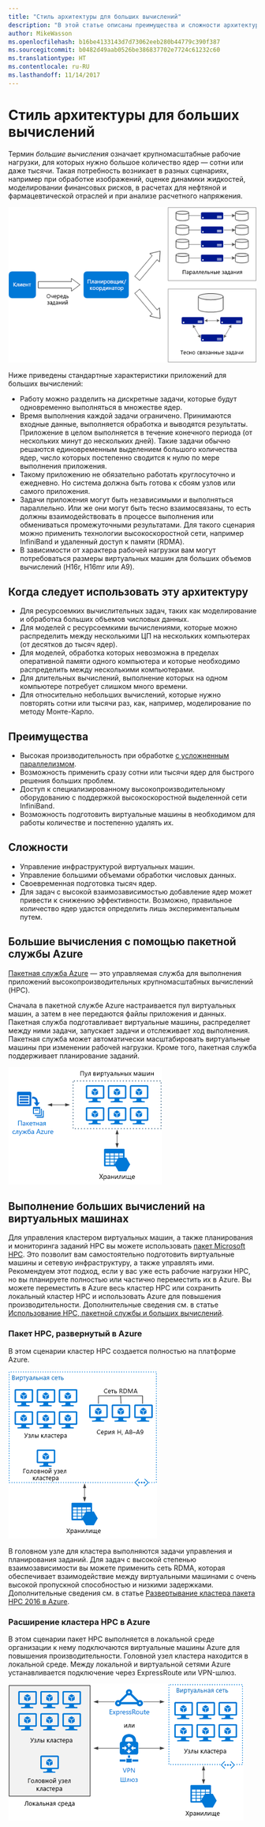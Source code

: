 ```yaml
---
title: "Стиль архитектуры для больших вычислений"
description: "В этой статье описаны преимущества и сложности архитектуры больших вычислений в Azure, а также содержатся рекомендации по ее разработке"
author: MikeWasson
ms.openlocfilehash: b16be4133143d7d73062eeb280b44779c390f387
ms.sourcegitcommit: b0482d49aab0526be386837702e7724c61232c60
ms.translationtype: HT
ms.contentlocale: ru-RU
ms.lasthandoff: 11/14/2017
---
```

# <a name="big-compute-architecture-style"></a>Стиль архитектуры для больших вычислений

Термин *большие вычисления* означает крупномасштабные рабочие нагрузки, для которых нужно большое количество ядер — сотни или даже тысячи. Такая потребность возникает в разных сценариях, например при обработке изображений, оценке динамики жидкостей, моделировании финансовых рисков, в расчетах для нефтяной и фармацевтической отраслей и при анализе расчетного напряжения.

![](./images/big-compute-logical.png)

Ниже приведены стандартные характеристики приложений для больших вычислений:

- Работу можно разделить на дискретные задачи, которые будут одновременно выполняться в множестве ядер.
- Время выполнения каждой задачи ограничено. Принимаются входные данные, выполняется обработка и выводятся результаты. Приложение в целом выполняется в течение конечного периода (от нескольких минут до нескольких дней). Такие задачи обычно решаются единовременным выделением большого количества ядер, число которых постепенно сводится к нулю по мере выполнения приложения. 
- Такому приложению не обязательно работать круглосуточно и ежедневно. Но система должна быть готова к сбоям узлов или самого приложения.
- Задачи приложения могут быть независимыми и выполняться параллельно. Или же они могут быть тесно взаимосвязаны, то есть должны взаимодействовать в процессе выполнения или обмениваться промежуточными результатами. Для такого сценария можно применить технологии высокоскоростной сети, например InfiniBand и удаленный доступ к памяти (RDMA). 
- В зависимости от характера рабочей нагрузки вам могут потребоваться размеры виртуальных машин для больших объемов вычислений (H16r, H16mr или A9).

## <a name="when-to-use-this-architecture"></a>Когда следует использовать эту архитектуру

- Для ресурсоемких вычислительных задач, таких как моделирование и обработка больших объемов числовых данных.
- Для моделей с ресурсоемкими вычислениями, которые можно распределить между несколькими ЦП на нескольких компьютерах (от десятков до тысяч ядер).
- Для моделей, обработка которых невозможна в пределах оперативной памяти одного компьютера и которые необходимо распределить между несколькими компьютерами.
- Для длительных вычислений, выполнение которых на одном компьютере потребует слишком много времени.
- Для относительно небольших вычислений, которые нужно повторять сотни или тысячи раз, как, например, моделирование по методу Монте-Карло.

## <a name="benefits"></a>Преимущества

- Высокая производительность при обработке [с усложненным параллелизмом][embarrassingly-parallel].
- Возможность применить сразу сотни или тысячи ядер для быстрого решения больших проблем.
- Доступ к специализированному высокопроизводительному оборудованию с поддержкой высокоскоростной выделенной сети InfiniBand.
- Возможность подготовить виртуальные машины в необходимом для работы количестве и постепенно удалять их. 

## <a name="challenges"></a>Сложности

- Управление инфраструктурой виртуальных машин.
- Управление большими объемами обработки числовых данных. 
- Своевременная подготовка тысяч ядер.
- Для задач с высокой взаимозависимостью добавление ядер может привести к снижению эффективности. Возможно, правильное количество ядер удастся определить лишь экспериментальным путем.

## <a name="big-compute-using-azure-batch"></a>Большие вычисления с помощью пакетной службы Azure

[Пакетная служба Azure][batch] — это управляемая служба для выполнения приложений высокопроизводительных крупномасштабных вычислений (HPC).

Сначала в пакетной службе Azure настраивается пул виртуальных машин, а затем в нее передаются файлы приложения и данных. Пакетная служба подготавливает виртуальные машины, распределяет между ними задачи, запускает задачи и отслеживает ход выполнения. Пакетная служба может автоматически масштабировать виртуальные машины при изменении рабочей нагрузки. Кроме того, пакетная служба поддерживает планирование заданий.

![](./images/big-compute-batch.png) 

## <a name="big-compute-running-on-virtual-machines"></a>Выполнение больших вычислений на виртуальных машинах

Для управления кластером виртуальных машин, а также планирования и мониторинга заданий HPC вы можете использовать [пакет Microsoft HPC][hpc-pack]. Это позволит вам самостоятельно подготовить виртуальные машины и сетевую инфраструктуру, а также управлять ими. Рекомендуем этот подход, если у вас уже есть рабочие нагрузки HPC, но вы планируете полностью или частично переместить их в Azure. Вы можете переместить в Azure весь кластер HPC или сохранить локальный кластер HPC и использовать Azure для повышения производительности. Дополнительные сведения см. в статье [Использование HPC, пакетной службы и больших вычислений][batch-hpc-solutions].

### <a name="hpc-pack-deployed-to-azure"></a>Пакет HPC, развернутый в Azure

В этом сценарии кластер HPC создается полностью на платформе Azure.

![](./images/big-compute-iaas.png) 
 
В головном узле для кластера выполняются задачи управления и планирования заданий. Для задач с высокой степенью взаимозависимости вы можете применить сеть RDMA, которая обеспечивает взаимодействие между виртуальными машинами с очень высокой пропускной способностью и низкими задержками. Дополнительные сведения см. в статье [Развертывание кластера пакета HPC 2016 в Azure][deploy-hpc-azure].

### <a name="burst-an-hpc-cluster-to-azure"></a>Расширение кластера HPC в Azure

В этом сценарии пакет HPC выполняется в локальной среде организации к нему подключаются виртуальные машины Azure для повышения производительности. Головной узел кластера находится в локальной среде. Между локальной и виртуальной сетями Azure устанавливается подключение через ExpressRoute или VPN-шлюз.

![](./images/big-compute-hybrid.png) 


[batch]: /azure/batch/
[batch-hpc-solutions]: /azure/batch/batch-hpc-solutions
[deploy-hpc-azure]: /azure/virtual-machines/windows/hpcpack-2016-cluster
[embarrassingly-parallel]: https://en.wikipedia.org/wiki/Embarrassingly_parallel
[hpc-pack]: https://technet.microsoft.com/library/cc514029

 
